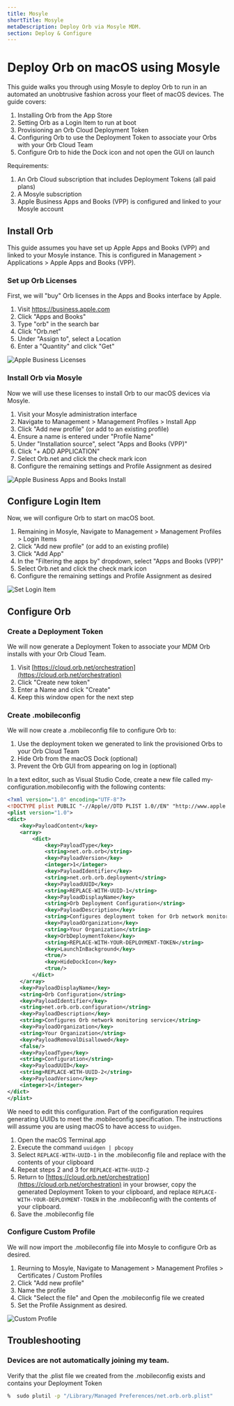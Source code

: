 ```yaml
---
title: Mosyle
shortTitle: Mosyle
metaDescription: Deploy Orb via Mosyle MDM.
section: Deploy & Configure
---
```


# Deploy Orb on macOS using Mosyle

This guide walks you through using Mosyle to deploy Orb to run in an automated an unobtrusive fashion across your fleet of macOS devices. The guide covers:

1. Installing Orb from the App Store
2. Setting Orb as a Login Item to run at boot
3. Provisioning an Orb Cloud Deployment Token
4. Configuring Orb to use the Deployment Token to associate your Orbs with your Orb Cloud Team
5. Configure Orb to hide the Dock icon and not open the GUI on launch

Requirements:

1. An Orb Cloud subscription that includes Deployment Tokens (all paid plans)
2. A Mosyle subscription
3. Apple Business Apps and Books (VPP) is configured and linked to your Mosyle account

## Install Orb

This guide assumes you have set up Apple Apps and Books (VPP) and linked to your Mosyle instance. This is configured in Management > Applications > Apple Apps and Books (VPP).

### Set up Orb Licenses

First, we will "buy" Orb licenses in the Apps and Books interface by Apple.

1. Visit https://business.apple.com
2. Click "Apps and Books"
3. Type "orb" in the search bar
4. Click "Orb.net"
5. Under "Assign to", select a Location
6. Enter a "Quantity" and click "Get"

![Apple Business Licenses](../../../images/mosyle/apple-business.png)

### Install Orb via Mosyle

Now we will use these licenses to install Orb to our macOS devices via Mosyle.

1. Visit your Mosyle administration interface
2. Navigate to Management > Management Profiles > Install App
3. Click "Add new profile" (or add to an existing profile)
4. Ensure a name is entered under "Profile Name"
5. Under "Installation source", select "Apps and Books (VPP)"
6. Click "+ ADD APPLICATION"
7. Select Orb.net and click the check mark icon
8. Configure the remaining settings and Profile Assignment as desired

![Apple Business Apps and Books Install](../../../images/mosyle/apps-and-books-install.png)

## Configure Login Item

Now, we will configure Orb to start on macOS boot.

1. Remaining in Mosyle, Navigate to Management > Management Profiles > Login Items
2. Click "Add new profile" (or add to an existing profile)
3. Click "Add App"
4. In the "Filtering the apps by" dropdown, select "Apps and Books (VPP)"
5. Select Orb.net and click the check mark icon
6. Configure the remaining settings and Profile Assignment as desired

![Set Login Item](../../../images/mosyle/login-item.png)

## Configure Orb

### Create a Deployment Token

We will now generate a Deployment Token to associate your MDM Orb installs with your Orb Cloud Team.

1. Visit [https://cloud.orb.net/orchestration](https://cloud.orb.net/orchestration)
2. Click "Create new token"
3. Enter a Name and click "Create"
4. Keep this window open for the next step

### Create .mobileconfig

We will now create a .mobileconfig file to configure Orb to:

1. Use the deployment token we generated to link the provisioned Orbs to your Orb Cloud Team
2. Hide Orb from the macOS Dock (optional)
3. Prevent the Orb GUI from appearing on log in (optional)

In a text editor, such as Visual Studio Code, create a new file called my-configuration.mobileconfig with the following contents:

```xml
<?xml version="1.0" encoding="UTF-8"?>
<!DOCTYPE plist PUBLIC "-//Apple//DTD PLIST 1.0//EN" "http://www.apple.com/DTDs/PropertyList-1.0.dtd">
<plist version="1.0">
<dict>
    <key>PayloadContent</key>
    <array>
        <dict>
            <key>PayloadType</key>
            <string>net.orb.orb</string>
            <key>PayloadVersion</key>
            <integer>1</integer>
            <key>PayloadIdentifier</key>
            <string>net.orb.orb.deployment</string>
            <key>PayloadUUID</key>
            <string>REPLACE-WITH-UUID-1</string>
            <key>PayloadDisplayName</key>
            <string>Orb Deployment Configuration</string>
            <key>PayloadDescription</key>
            <string>Configures deployment token for Orb network monitoring</string>
            <key>PayloadOrganization</key>
            <string>Your Organization</string>
            <key>OrbDeploymentToken</key>
            <string>REPLACE-WITH-YOUR-DEPLOYMENT-TOKEN</string>
            <key>LaunchInBackground</key>
            <true/>
            <key>HideDockIcon</key>
            <true/>
        </dict>
    </array>
    <key>PayloadDisplayName</key>
    <string>Orb Configuration</string>
    <key>PayloadIdentifier</key>
    <string>net.orb.orb.configuration</string>
    <key>PayloadDescription</key>
    <string>Configures Orb network monitoring service</string>
    <key>PayloadOrganization</key>
    <string>Your Organization</string>
    <key>PayloadRemovalDisallowed</key>
    <false/>
    <key>PayloadType</key>
    <string>Configuration</string>
    <key>PayloadUUID</key>
    <string>REPLACE-WITH-UUID-2</string>
    <key>PayloadVersion</key>
    <integer>1</integer>
</dict>
</plist>
```

We need to edit this configuration. Part of the configuration requires generating UUIDs to meet the .mobileconfig specification. The instructions will assume you are using macOS to have access to `uuidgen`.

1. Open the macOS Terminal.app
2. Execute the command `uuidgen | pbcopy`
3. Select `REPLACE-WITH-UUID-1` in the .mobileconfig file and replace with the contents of your clipboard
4. Repeat steps 2 and 3 for `REPLACE-WITH-UUID-2`
5. Return to [https://cloud.orb.net/orchestration](https://cloud.orb.net/orchestration) in your browser, copy the generated Deployment Token to your clipboard, and replace `REPLACE-WITH-YOUR-DEPLOYMENT-TOKEN` in the .mobileconfig with the contents of your clipboard.
6. Save the .mobileconfig file

### Configure Custom Profile

We will now import the .mobileconfig file into Mosyle to configure Orb as desired.

1. Reurning to Mosyle, Navigate to Management > Management Profiles > Certificates / Custom Profiles
2. Click "Add new profile"
3. Name the profile
4. Click "Select the file" and Open the .mobileconfig file we created
5. Set the Profile Assignment as desired.

![Custom Profile](../../../images/mosyle/custom-profile.png)

## Troubleshooting

### Devices are not automatically joining my team.

Verify that the .plist file we created from the .mobileconfig exists and contains your Deployment Token

```bash
%  sudo plutil -p "/Library/Managed Preferences/net.orb.orb.plist"
```